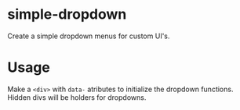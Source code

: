 # simple-dropdown

Create a simple dropdown menus for custom UI's.

# Usage

Make a `<div>` with `data-` atributes to initialize the dropdown functions. Hidden divs will be holders for dropdowns.
